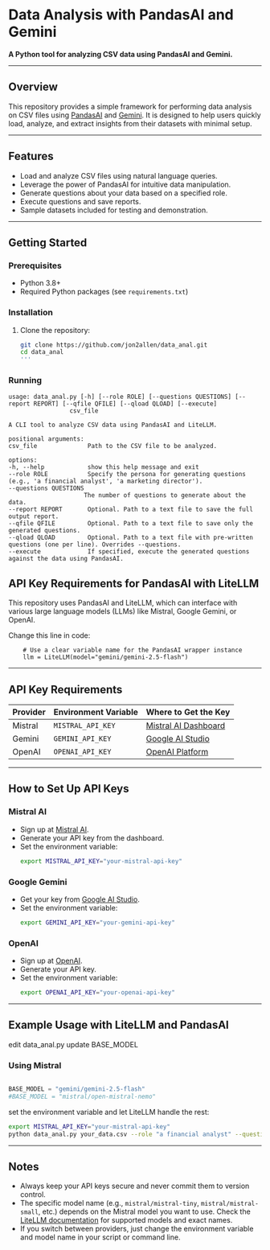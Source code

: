 # Data Analysis with PandasAI and Gemini

**A Python tool for analyzing CSV data using PandasAI and Gemini.**

---

## Overview

This repository provides a simple framework for performing data analysis on CSV files using [PandasAI](https://github.com/Sinaptik-AI/pandas-ai) and [Gemini](https://deepmind.google/technologies/gemini/). It is designed to help users quickly load, analyze, and extract insights from their datasets with minimal setup.

---

## Features

- Load and analyze CSV files using natural language queries.
- Leverage the power of PandasAI for intuitive data manipulation.
- Generate questions about your data based on a specified role.
- Execute questions and save reports.
- Sample datasets included for testing and demonstration.

---

## Getting Started

### Prerequisites

- Python 3.8+
- Required Python packages (see `requirements.txt`)

### Installation

1. Clone the repository:
   ```bash
   git clone https://github.com/jon2allen/data_anal.git
   cd data_anal
   '''

### Running

   ```
   usage: data_anal.py [-h] [--role ROLE] [--questions QUESTIONS] [--report REPORT] [--qfile QFILE] [--qload QLOAD] [--execute]
                    csv_file

A CLI tool to analyze CSV data using PandasAI and LiteLLM.

positional arguments:
  csv_file              Path to the CSV file to be analyzed.

options:
  -h, --help            show this help message and exit
  --role ROLE           Specify the persona for generating questions (e.g., 'a financial analyst', 'a marketing director').
  --questions QUESTIONS
                        The number of questions to generate about the data.
  --report REPORT       Optional. Path to a text file to save the full output report.
  --qfile QFILE         Optional. Path to a text file to save only the generated questions.
  --qload QLOAD         Optional. Path to a text file with pre-written questions (one per line). Overrides --questions.
  --execute             If specified, execute the generated questions against the data using PandasAI.
```

## API Key Requirements for PandasAI with LiteLLM

This repository uses PandasAI and LiteLLM, which can interface with various large language models (LLMs) like Mistral, Google Gemini, or OpenAI.

Change this line in code:

```
    # Use a clear variable name for the PandasAI wrapper instance
    llm = LiteLLM(model="gemini/gemini-2.5-flash")
```

---

## API Key Requirements

| Provider  | Environment Variable      | Where to Get the Key                     |
|-----------|---------------------------|------------------------------------------|
| Mistral   | `MISTRAL_API_KEY`         | [Mistral AI Dashboard](https://mistral.ai/) |
| Gemini    | `GEMINI_API_KEY`          | [Google AI Studio](https://ai.google.dev/gemini-api/docs/api-key) |
| OpenAI    | `OPENAI_API_KEY`          | [OpenAI Platform](https://platform.openai.com/) |

---

## How to Set Up API Keys

### Mistral AI
- Sign up at [Mistral AI](https://mistral.ai/).
- Generate your API key from the dashboard.
- Set the environment variable:
  ```bash
  export MISTRAL_API_KEY="your-mistral-api-key"
  ```

### Google Gemini
- Get your key from [Google AI Studio](https://ai.google.dev/gemini-api/docs/api-key).
- Set the environment variable:
  ```bash
  export GEMINI_API_KEY="your-gemini-api-key"
  ```

### OpenAI
- Sign up at [OpenAI](https://platform.openai.com/).
- Generate your API key.
- Set the environment variable:
  ```bash
  export OPENAI_API_KEY="your-openai-api-key"
  ```

---

## Example Usage with LiteLLM and PandasAI

edit data_anal.py update BASE_MODEL 

### Using Mistral
```python

BASE_MODEL = "gemini/gemini-2.5-flash"
#BASE_MODEL = "mistral/open-mistral-nemo"

```

set the environment variable and let LiteLLM handle the rest:
```bash
export MISTRAL_API_KEY="your-mistral-api-key"
python data_anal.py your_data.csv --role "a financial analyst" --questions 3
```

---

## Notes
- Always keep your API keys secure and never commit them to version control.
- The specific model name (e.g., `mistral/mistral-tiny`, `mistral/mistral-small`, etc.) depends on the Mistral model you want to use. Check the [LiteLLM documentation](https://docs.litellm.ai/) for supported models and exact names.
- If you switch between providers, just change the environment variable and model name in your script or command line.



